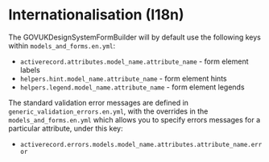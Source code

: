 # Internationalisation (I18n)

The GOVUKDesignSystemFormBuilder will by default use the following keys within
`models_and_forms.en.yml`:

- `activerecord.attributes.model_name.attribute_name` - form element labels
- `helpers.hint.model_name.attribute_name` - form element hints
- `helpers.legend.model_name.attribute_name` - form element legends

The standard validation error messages are defined in
`generic_validation_errors.en.yml`, with the overrides in the
`models_and_forms.en.yml` which allows you to specify errors messages for a
particular attribute, under this key:

- `activerecord.errors.models.model_name.attributes.attribute_name.error`


